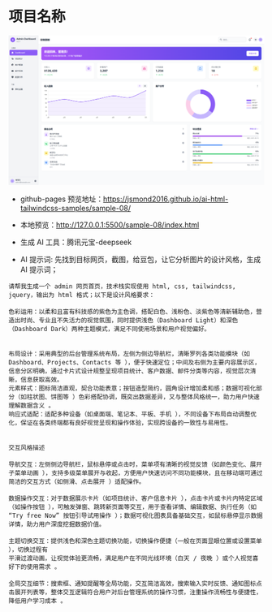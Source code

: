 # 项目名称

![](./imgs/image.png)

- github-pages 预览地址：https://jsmond2016.github.io/ai-html-tailwindcss-samples/sample-08/
- 本地预览：http://127.0.0.1:5500/sample-08/index.html

- 生成 AI 工具：腾讯元宝-deepseek
- AI 提示词: 先找到目标网页，截图，给豆包，让它分析图片的设计风格，生成 AI 提示词；

```text
请帮我生成一个 admin 网页首页，技术栈实现使用 html, css, tailwindcss, jquery，输出为 html 格式；以下是设计风格要求：

色彩运用：以柔和且富有科技感的紫色为主色调，搭配白色、浅粉色、淡紫色等清新辅助色，营造出时尚、专业且不失活力的视觉氛围，同时提供浅色（Dashboard Light）和深色（Dashboard Dark）两种主题模式，满足不同使用场景和用户视觉偏好。


布局设计：采用典型的后台管理系统布局，左侧为侧边导航栏，清晰罗列各类功能模块（如 Dashboard、Projects、Contacts 等 ），便于快速定位；中间及右侧为主要内容展示区，信息分区明确，通过卡片式设计规整呈现项目统计、客户数据、邮件分类等内容，视觉层次清晰，信息获取高效。
元素样式：图标简洁直观，契合功能表意；按钮造型简约，圆角设计增加柔和感；数据可视化部分（如柱状图、饼图等 ）色彩搭配协调，既突出数据差异，又与整体风格统一，助力用户快速理解数据含义 。
响应式适配：适配多种设备（如桌面端、笔记本、平板、手机 ），不同设备下布局自动调整优化，保证在各类终端都有良好视觉呈现和操作体验，实现跨设备的一致性与易用性。


交互风格描述

导航交互：左侧侧边导航栏，鼠标悬停或点击时，菜单项有清晰的视觉反馈（如颜色变化、展开子菜单动画 ），支持多级菜单展开与收起，方便用户快速访问不同功能模块，且在移动端可通过简洁的交互方式（如侧滑、点击展开 ）适配操作。

数据操作交互：对于数据展示卡片（如项目统计、客户信息卡片 ），点击卡片或卡片内特定区域（如操作按钮 ），可触发弹窗、跳转新页面等交互，用于查看详情、编辑数据、执行任务（如 “Try free Now” 按钮引导试用操作 ）；数据可视化图表具备基础交互，如鼠标悬停显示数据详情，助力用户深度挖掘数据价值。

主题切换交互：提供浅色和深色主题切换功能，切换操作便捷（一般在页面显眼位置或设置菜单 ），切换过程有
平滑过渡动画，让视觉体验更流畅，满足用户在不同光线环境（白天 / 夜晚 ）或个人视觉喜好下的使用需求 。

全局交互细节：搜索框、通知提醒等全局功能，交互简洁高效，搜索输入实时反馈、通知图标点击展开列表等，整体交互逻辑符合用户对后台管理系统的操作习惯，注重操作流畅性与便捷性，降低用户学习成本 。

```